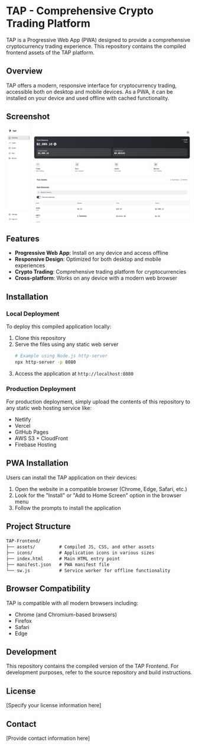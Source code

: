 # TAP - Comprehensive Crypto Trading Platform

TAP is a Progressive Web App (PWA) designed to provide a comprehensive cryptocurrency trading experience. This repository contains the compiled frontend assets of the TAP platform.

## Overview

TAP offers a modern, responsive interface for cryptocurrency trading, accessible both on desktop and mobile devices. As a PWA, it can be installed on your device and used offline with cached functionality.

## Screenshot

![TAP Application Screenshot](./screenshot.png)

## Features

- **Progressive Web App**: Install on any device and access offline
- **Responsive Design**: Optimized for both desktop and mobile experiences
- **Crypto Trading**: Comprehensive trading platform for cryptocurrencies
- **Cross-platform**: Works on any device with a modern web browser

## Installation

### Local Deployment

To deploy this compiled application locally:

1. Clone this repository
2. Serve the files using any static web server
   ```bash
   # Example using Node.js http-server
   npx http-server -p 8080
   ```
3. Access the application at `http://localhost:8080`

### Production Deployment

For production deployment, simply upload the contents of this repository to any static web hosting service like:

- Netlify
- Vercel
- GitHub Pages
- AWS S3 + CloudFront
- Firebase Hosting

## PWA Installation

Users can install the TAP application on their devices:

1. Open the website in a compatible browser (Chrome, Edge, Safari, etc.)
2. Look for the "Install" or "Add to Home Screen" option in the browser menu
3. Follow the prompts to install the application

## Project Structure

```
TAP-Frontend/
├── assets/         # Compiled JS, CSS, and other assets
├── icons/          # Application icons in various sizes
├── index.html      # Main HTML entry point
├── manifest.json   # PWA manifest file
└── sw.js           # Service worker for offline functionality
```

## Browser Compatibility

TAP is compatible with all modern browsers including:

- Chrome (and Chromium-based browsers)
- Firefox
- Safari
- Edge

## Development

This repository contains the compiled version of the TAP Frontend. For development purposes, refer to the source repository and build instructions.

## License

[Specify your license information here]

## Contact

[Provide contact information here]
